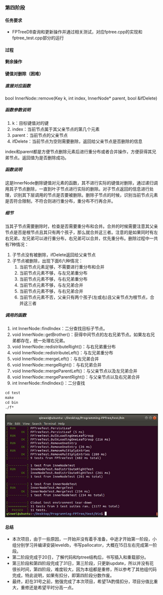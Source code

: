 ### 第四阶段

#### 任务要求

- FPTreeDB查询和更新操作并通过相关测试，对应fptree.cpp的实现和fptree_test.cpp部分的运行

#### 过程

**剩余操作**
#### 键值对删除（困难）
##### 直接对应函数
bool InnerNode::remove(Key k, int index, InnerNode* parent, bool &ifDelete)
##### 函数参数说明
1. k：目标键值对的键
2. index：当前节点属于其父亲节点的第几个元素
3. parent：当前节点的父亲节点
4. ifDelete：当前节点为空则需要删除，返回给父亲节点是否删除的信息

index和parent都是方便节点删除元素后进行重分布或者合并操作，方便获得其兄弟节点。返回值为是否删除成功。

##### 函数说明
这是InnerNode删除键值对元素的函数，其不进行实际的键值对删除，通过递归调用其子节点删除，一直到叶子节点进行实际的删除。对子节点返回的信息进行处理，识别其下层调用的节点是否要被删除。删除子节点的时候，识别当前节点元素是否符合限制，不符合则进行重分布，重分布不行再合并。

##### 细节
当其子节点需要删除时，检查是否需要重分布和合并。合并的时候需要注意其父亲节点是否是根节点且其只有两个孩子，那么就合并这三者。注意的是如果同时有左右兄弟，左兄弟可以进行重分布，右兄弟可以合并，优先重分布。删除过程中一共有7种情况：
1. 子节点没有被删除，ifDelete返回给父亲节点
2. 子节点被删除，出现下面6六种情况：
   1. 当前节点元素足够，不需要进行重分布和合并
   2. 当前节点元素不够，与左兄弟重分布
   3. 当前节点元素不够，与右兄弟重分布
   4. 当前节点元素不够，与左兄弟合并
   5. 当前节点元素不够，与右兄弟合并
   6. 当前节点元素不否，父亲只有两个孩子(左或右)且父亲节点为根节点，合并这三者

##### 调用的函数
1. int InnerNode::findIndex：二分查找目标子节点。
2. void InnerNode::getBrother()：获得中间节点的左右兄弟节点。如果左右兄弟都存在，统一处理右兄弟。
3. void InnerNode::redistributeRight()：与右兄弟重分布
4. void InnerNode::redistributeLeft()：与左兄弟重分布
5. void InnerNode::mergeLeft()：与左兄弟合并
6. void InnerNode::mergeRight()：与右兄弟合并
7. void InnerNode::mergeParentLeft()：与父亲节点以及左兄弟合并
8. void InnerNode::mergeParentRight()：与父亲节点以及右兄弟合并
9. int InnerNode::findIndex()：二分查找

```
cd test
make
cd bin
./f*
```
![image](https://github.com/dbms-19/FPTree/blob/final/final.jpg)

#### 总结
- 本次项目，由于一些原因，一开始并没有着手准备，中途才开始第一阶段，小组分别学习并编译安装leveldb，书写pallocator，大概在15日左右完成第一阶段。
- 第二阶段完成于20日，了解代码和fptree结构后，书写插入和重载部分。
- 第三阶段和第四阶段完成了31日，第三阶段，只更新update，所以并没有花很长时间，第四阶段，难度较大，因为本组都是重修，所以参考了其他组代码完成，特此说明，如果有扣分，即第四阶段分数作废。
- 最终，赶在31号之前，勉强完成了本次项目，希望TA酌情扣分，项目分值比重大，重修还是希望平时分高一点。

